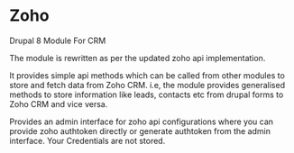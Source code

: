 # Zoho
Drupal 8 Module For CRM

The module is rewritten as per the updated zoho api implementation.

It provides simple api methods which can be called from other modules to store and fetch data from Zoho CRM.
i.e, the module provides generalised methods to store information like leads, contacts etc from drupal forms to Zoho CRM and vice versa.

Provides an admin interface for zoho api configurations where you can provide zoho authtoken directly or generate authtoken from the admin interface. Your Credentials are not stored.
